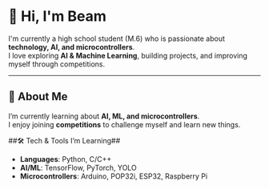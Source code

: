 # 👋 Hi, I'm Beam  

 I'm currently a high school student (M.6) who is passionate about **technology, AI, and microcontrollers**.  
 I love exploring **AI & Machine Learning**, building projects, and improving myself through competitions.  

---

## 🚀 About Me
 I’m currently learning about **AI, ML, and microcontrollers**.  
 I enjoy joining **competitions** to challenge myself and learn new things. 
 
##🛠️ Tech & Tools I’m Learning##
- **Languages**: Python, C/C++  
- **AI/ML**: TensorFlow, PyTorch, YOLO  
- **Microcontrollers**: Arduino, POP32i, ESP32, Raspberry Pi  
